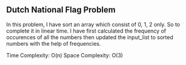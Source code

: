 ## Dutch National Flag Problem

In this problem, I have sort an array which consist of 0, 1, 2 only. So to complete it in linear time. I have first calculated the frequency of occurences of all the numbers then updated the input_list to sorted numbers with the help of frequencies.

Time Complexity: O(n) Space Complexity: O(3)